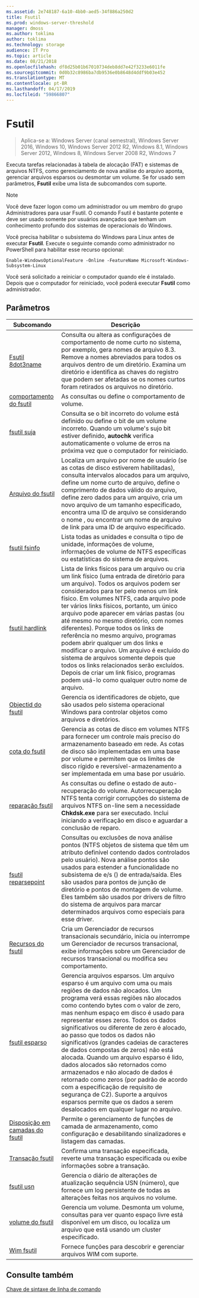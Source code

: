 ```yaml
---
ms.assetid: 2e748187-6a10-4bb0-aed5-34f886a250d2
title: Fsutil
ms.prod: windows-server-threshold
manager: dmoss
ms.author: toklima
author: toklima
ms.technology: storage
audience: IT Pro
ms.topic: article
ms.date: 08/21/2018
ms.openlocfilehash: df8d25b01b67010734deb8dd7e42f3233e6011fe
ms.sourcegitcommit: 0d0b32c8986ba7db9536e0b8648d4ddf9b03e452
ms.translationtype: MT
ms.contentlocale: pt-BR
ms.lasthandoff: 04/17/2019
ms.locfileid: "59866807"
---
```

# <a name="fsutil"></a>Fsutil

>Aplica-se a: Windows Server (canal semestral), Windows Server 2016, Windows 10, Windows Server 2012 R2, Windows 8.1, Windows Server 2012, Windows 8, Windows Server 2008 R2, Windows 7

Executa tarefas relacionadas à tabela de alocação (FAT) e sistemas de arquivos NTFS, como gerenciamento de nova análise do arquivo aponta, gerenciar arquivos esparsos ou desmontar um volume. Se for usado sem parâmetros, **Fsutil** exibe uma lista de subcomandos com suporte. 

> [!Note] 
> Você deve fazer logon como um administrador ou um membro do grupo Administradores para usar Fsutil. O comando Fsutil é bastante potente e deve ser usado somente por usuários avançados que tenham um conhecimento profundo dos sistemas de operacionais do Windows.
>
>Você precisa habilitar o subsistema do Windows para Linux antes de executar **Fsutil**. Execute o seguinte comando como administrador no PowerShell para habilitar esse recurso opcional:
>
>```
> Enable-WindowsOptionalFeature -Online -FeatureName Microsoft-Windows-Subsystem-Linux
>```
> Você será solicitado a reiniciar o computador quando ele é instalado. Depois que o computador for reiniciado, você poderá executar **Fsutil** como administrador.

## <a name="parameters"></a>Parâmetros

|Subcomando |Descrição|
|---|---|
|[Fsutil 8dot3name](fsutil-8dot3name.md) | Consulta ou altera as configurações de comportamento de nome curto no sistema, por exemplo, gera nomes de arquivo 8.3. Remove a nomes abreviados para todos os arquivos dentro de um diretório. Examina um diretório e identifica as chaves do registro que podem ser afetadas se os nomes curtos foram retirados os arquivos no diretório.|
|[comportamento do fsutil](fsutil-behavior.md) |As consultas ou define o comportamento de volume.|
|[fsutil suja](fsutil-dirty.md)| Consulta se o bit incorreto do volume está definido ou define o bit de um volume incorreto. Quando um volume's sujo bit estiver definido, **autochk** verifica automaticamente o volume de erros na próxima vez que o computador for reiniciado.|
|[Arquivo do fsutil](fsutil-file.md)|Localiza um arquivo por nome de usuário (se as cotas de disco estiverem habilitadas), consulta intervalos alocados para um arquivo, define um nome curto de arquivo, define o comprimento de dados válido do arquivo, define zero dados para um arquivo, cria um novo arquivo de um tamanho especificado, encontra uma ID de arquivo se considerando o nome , ou encontrar um nome de arquivo de link para uma ID de arquivo especificado.|
|[fsutil fsinfo](fsutil-fsinfo.md)|Lista todas as unidades e consulta o tipo de unidade, informações de volume, informações de volume de NTFS específicas ou estatísticas do sistema de arquivos.|
|[fsutil hardlink](fsutil-hardlink.md)|Lista de links físicos para um arquivo ou cria um link físico (uma entrada de diretório para um arquivo). Todos os arquivos podem ser considerados para ter pelo menos um link físico. Em volumes NTFS, cada arquivo pode ter vários links físicos, portanto, um único arquivo pode aparecer em várias pastas (ou até mesmo no mesmo diretório, com nomes diferentes). Porque todos os links de referência no mesmo arquivo, programas podem abrir qualquer um dos links e modificar o arquivo. Um arquivo é excluído do sistema de arquivos somente depois que todos os links relacionados serão excluídos. Depois de criar um link físico, programas podem usá-lo como qualquer outro nome de arquivo.|
|[Objectid do fsutil](fsutil-objectid.md)|Gerencia os identificadores de objeto, que são usados pelo sistema operacional Windows para controlar objetos como arquivos e diretórios.|
|[cota do fsutil](fsutil-quota.md)|Gerencia as cotas de disco em volumes NTFS para fornecer um controle mais preciso do armazenamento baseado em rede. As cotas de disco são implementadas em uma base por volume e permitem que os limites de disco rígido e reversível-armazenamento a ser implementada em uma base por usuário.|
|[reparação fsutil](fsutil-repair.md)|As consultas ou define o estado de auto-recuperação do volume. Autorrecuperação NTFS tenta corrigir corrupções do sistema de arquivos NTFS on-line sem a necessidade **Chkdsk.exe** para ser executado. Inclui iniciando a verificação em disco e aguardar a conclusão de reparo.|
|[fsutil reparsepoint](fsutil-reparsepoint.md)|Consultas ou exclusões de nova análise pontos (NTFS objetos de sistema que têm um atributo definível contendo dados controlados pelo usuário). Nova análise pontos são usados para estender a funcionalidade no subsistema de e/s () de entrada/saída. Eles são usados para pontos de junção de diretório e pontos de montagem de volume. Eles também são usados por drivers de filtro do sistema de arquivos para marcar determinados arquivos como especiais para esse driver.|
|[Recursos do fsutil](fsutil-resource.md)|Cria um Gerenciador de recursos transacionais secundário, inicia ou interrompe um Gerenciador de recursos transacional, exibe informações sobre um Gerenciador de recursos transacional ou modifica seu comportamento.|
|[fsutil esparso](fsutil-sparse.md)|Gerencia arquivos esparsos. Um arquivo esparso é um arquivo com uma ou mais regiões de dados não alocados. Um programa verá essas regiões não alocados como contendo bytes com o valor de zero, mas nenhum espaço em disco é usado para representar esses zeros. Todos os dados significativos ou diferente de zero é alocado, ao passo que todos os dados não significativos (grandes cadeias de caracteres de dados compostas de zeros) não está alocada. Quando um arquivo esparso é lido, dados alocados são retornados como armazenados e não alocado de dados é retornado como zeros (por padrão de acordo com a especificação de requisito de segurança de C2). Suporte a arquivos esparsos permite que os dados a serem desalocados em qualquer lugar no arquivo.|
|[Disposição em camadas do fsutil](fsutil-tiering.md)|Permite o gerenciamento de funções de camada de armazenamento, como configuração e desabilitando sinalizadores e listagem das camadas.|
|[Transação fsutil](fsutil-transaction.md)|Confirma uma transação especificada, reverte uma transação especificada ou exibe informações sobre a transação.|
|[fsutil usn](fsutil-usn.md)|Gerencia o diário de alterações de atualização sequência USN (número), que fornece um log persistente de todas as alterações feitas nos arquivos no volume.|
|[volume do fsutil](fsutil-volume.md)|Gerencia um volume. Desmonta um volume, consultas para ver quanto espaço livre está disponível em um disco, ou localiza um arquivo que está usando um cluster especificado.|
|[Wim fsutil](fsutil-wim.md)|Fornece funções para descobrir e gerenciar arquivos WIM com suporte.|

## <a name="see-also"></a>Consulte também
[Chave de sintaxe de linha de comando](Command-Line-Syntax-Key.md)